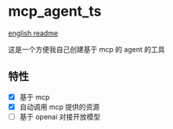 # mcp_agent_ts

[english readme](./README.md)

这是一个方便我自己创建基于 mcp 的 agent 的工具

## 特性

- [x] 基于 mcp
- [x] 自动调用 mcp 提供的资源
- [ ] 基于 openai 对接开放模型
